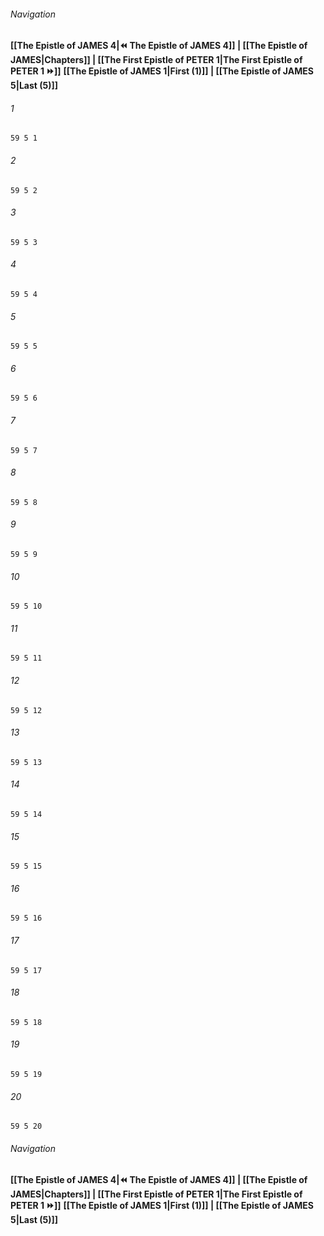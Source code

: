 
###### Navigation
**[[The Epistle of JAMES 4|⏪ The Epistle of JAMES 4]] | [[The Epistle of JAMES|Chapters]] | [[The First Epistle of PETER 1|The First Epistle of PETER 1 ⏩]]**
**[[The Epistle of JAMES 1|First (1)]] | [[The Epistle of JAMES 5|Last (5)]]**

###### 1
``` verse
59 5 1 
```
###### 2
``` verse
59 5 2 
```
###### 3
``` verse
59 5 3 
```
###### 4
``` verse
59 5 4 
```
###### 5
``` verse
59 5 5 
```
###### 6
``` verse
59 5 6 
```
###### 7
``` verse
59 5 7 
```
###### 8
``` verse
59 5 8 
```
###### 9
``` verse
59 5 9 
```
###### 10
``` verse
59 5 10 
```
###### 11
``` verse
59 5 11 
```
###### 12
``` verse
59 5 12 
```
###### 13
``` verse
59 5 13 
```
###### 14
``` verse
59 5 14 
```
###### 15
``` verse
59 5 15 
```
###### 16
``` verse
59 5 16 
```
###### 17
``` verse
59 5 17 
```
###### 18
``` verse
59 5 18 
```
###### 19
``` verse
59 5 19 
```
###### 20
``` verse
59 5 20 
```

###### Navigation
**[[The Epistle of JAMES 4|⏪ The Epistle of JAMES 4]] | [[The Epistle of JAMES|Chapters]] | [[The First Epistle of PETER 1|The First Epistle of PETER 1 ⏩]]**
**[[The Epistle of JAMES 1|First (1)]] | [[The Epistle of JAMES 5|Last (5)]]**

